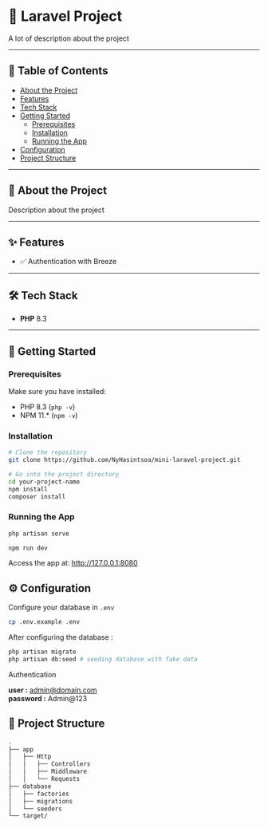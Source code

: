 # 🚀 Laravel Project

A lot of description about the project

---

## 📜 Table of Contents

-   [About the Project](#📖-about-the-project)
-   [Features](#✨-features)
-   [Tech Stack](#🛠-tech-stack)
-   [Getting Started](#🚀-getting-started)
    -   [Prerequisites](#prerequisites)
    -   [Installation](#installation)
    -   [Running the App](#running-the-app)
-   [Configuration](#⚙-configuration)
-   [Project Structure](#📂-project-structure)

---

## 📖 About the Project

Description about the project

---

## ✨ Features

-   ✅ Authentication with Breeze

---

## 🛠 Tech Stack

-   **PHP** 8.3

---

## 🚀 Getting Started

### Prerequisites

Make sure you have installed:

-   PHP 8.3 (`php -v`)
-   NPM 11.\* (`npm -v`)

### Installation

```bash
# Clone the repository
git clone https://github.com/NyHasintsoa/mini-laravel-project.git

# Go into the project directory
cd your-project-name
npm install
composer install
```

### Running the App

```bash
php artisan serve
```

```bash
npm run dev
```

Access the app at: http://127.0.0.1:8080

## ⚙ Configuration

Configure your database in `.env`

```bash
cp .env.example .env
```

After configuring the database :

```bash
php artisan migrate
php artisan db:seed # seeding database with fake data
```

Authentication

**user :** admin@domain.com  
**password :** Admin@123


## 📂 Project Structure

```bash
.
├── app
│   ├── Http
│   │   ├── Controllers
│   │   ├── Middleware
│   │   └── Requests
├── database
│   ├── factories
│   ├── migrations
│   └── seeders
└── target/

```
